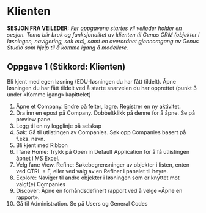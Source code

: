# Klienten

**SESJON FRA VEILEDER:** *Før oppgavene startes vil veileder holder en sesjon. Tema blir bruk og funksjonalitet av klienten til Genus CRM (objekter i løsningen, navigering, søk etc), samt en overordnet gjennomgang av Genus Studio som hjelp til å komme igang å modellere.*

## Oppgave 1 (Stikkord: Klienten)
Bli kjent med egen løsning (EDU-løsningen du har fått tildelt). Åpne løsningen du har fått tildelt ved å starte snarveien du har opprettet (punkt 3 under «Komme igang» kapittelet)

1.	Åpne et Company. Endre på felter, lagre. Registrer en ny aktivitet.
2.	Dra inn en epost på Company. Dobbeltklikk på denne for å åpne. Se på preview pane.
3.	Legg til en ny logglinje på selskap
4.	Søk: Gå til utlistingen av Companies. Søk opp Companies basert på f.eks. navn.
5.	Bli kjent med Ribbon
  1.	I fane Home: Trykk på Open in Default Application for å få utlistingen åpnet i MS Excel.
  2.	Velg fane View. Refine: Søkebegrensninger av objekter i listen, enten ved CTRL + F, eller ved valg av en Refiner i panelet til høyre.
  3.	Explore: Naviger til andre objekter i løsningen som er knyttet mot valgt(e) Companies
  4.	Discover: Åpne en forhåndsdefinert rapport ved å velge «Åpne en rapport». 
6.	Gå til Administration. Se på Users og General Codes

 
